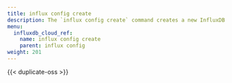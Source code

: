 ```yaml
---
title: influx config create
description: The `influx config create` command creates a new InfluxDB connection configuration.
menu:
  influxdb_cloud_ref:
    name: influx config create
    parent: influx config
weight: 201
---
```


{{< duplicate-oss >}}
